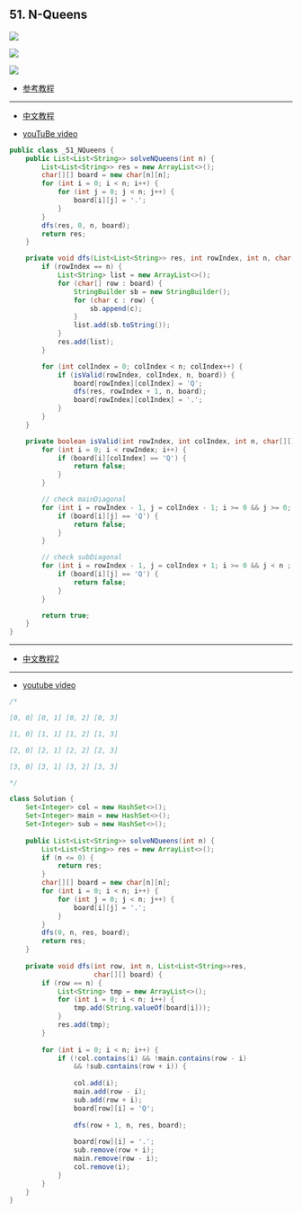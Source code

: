 ## 51. N-Queens

![](img/2021-07-09-22-51-35.png)

![](img/2021-07-09-23-20-18.png)

![](img/2021-07-10-11-34-33.png)

- [参考教程](https://leetcode.cn/problems/n-queens/solution/gen-ju-di-46-ti-quan-pai-lie-de-hui-su-suan-fa-si-/)
---
- [中文教程](https://leetcode.cn/problems/n-queens/solution/dai-ma-sui-xiang-lu-51-n-queenshui-su-fa-2k32/)

- [youTuBe video](https://www.youtube.com/watch?v=E8A9m8xAin0)

```java
public class _51_NQueens {
    public List<List<String>> solveNQueens(int n) {
        List<List<String>> res = new ArrayList<>();
        char[][] board = new char[n][n];
        for (int i = 0; i < n; i++) {
            for (int j = 0; j < n; j++) {
                board[i][j] = '.';
            }
        }
        dfs(res, 0, n, board);
        return res;
    }

    private void dfs(List<List<String>> res, int rowIndex, int n, char[][] board) {
        if (rowIndex == n) {
            List<String> list = new ArrayList<>();
            for (char[] row : board) {
                StringBuilder sb = new StringBuilder();
                for (char c : row) {
                    sb.append(c);
                }
                list.add(sb.toString());
            }
            res.add(list);
        }

        for (int colIndex = 0; colIndex < n; colIndex++) {
            if (isValid(rowIndex, colIndex, n, board)) {
                board[rowIndex][colIndex] = 'Q';
                dfs(res, rowIndex + 1, n, board);
                board[rowIndex][colIndex] = '.';
            }
        }
    }

    private boolean isValid(int rowIndex, int colIndex, int n, char[][] board) {
        for (int i = 0; i < rowIndex; i++) {
            if (board[i][colIndex] == 'Q') {
                return false;
            }
        }

        // check mainDiagonal
        for (int i = rowIndex - 1, j = colIndex - 1; i >= 0 && j >= 0; i--, j--) {
            if (board[i][j] == 'Q') {
                return false;
            }
        }

        // check subDiagonal
        for (int i = rowIndex - 1, j = colIndex + 1; i >= 0 && j < n ; i--, j++) {
            if (board[i][j] == 'Q') {
                return false;
            }
        }

        return true;
    }
}
```

---
- [中文教程2](https://leetcode.cn/problems/n-queens/solution/gen-ju-di-46-ti-quan-pai-lie-de-hui-su-suan-fa-si-/)

---
- [youtube video](https://www.youtube.com/watch?v=_ey1pyQy7Bg)

```java
/*

[0, 0] [0, 1] [0, 2] [0, 3]

[1, 0] [1, 1] [1, 2] [1, 3]

[2, 0] [2, 1] [2, 2] [2, 3]

[3, 0] [3, 1] [3, 2] [3, 3]

*/

class Solution {
    Set<Integer> col = new HashSet<>();
    Set<Integer> main = new HashSet<>();    
    Set<Integer> sub = new HashSet<>();
    
    public List<List<String>> solveNQueens(int n) {
        List<List<String>> res = new ArrayList<>();
        if (n <= 0) {
            return res;
        }
        char[][] board = new char[n][n];
        for (int i = 0; i < n; i++) {
            for (int j = 0; j < n; j++) {
                board[i][j] = '.';
            }
        }
        dfs(0, n, res, board);
        return res;
    }
    
    private void dfs(int row, int n, List<List<String>>res,
                     char[][] board) {
        if (row == n) {
            List<String> tmp = new ArrayList<>();
            for (int i = 0; i < n; i++) {
                tmp.add(String.valueOf(board[i]));
            }
            res.add(tmp);
        }
        
        for (int i = 0; i < n; i++) {
            if (!col.contains(i) && !main.contains(row - i) 
                && !sub.contains(row + i)) {
                
                col.add(i);
                main.add(row - i);
                sub.add(row + i);
                board[row][i] = 'Q';
                
                dfs(row + 1, n, res, board);
                
                board[row][i] = '.';
                sub.remove(row + i);
                main.remove(row - i);
                col.remove(i);
            }
        }        
    }
}
```